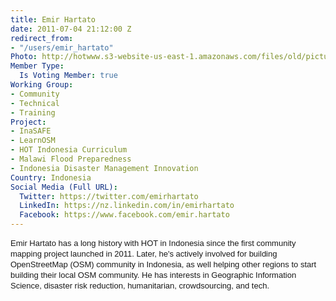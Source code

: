 ```yaml
---
title: Emir Hartato
date: 2011-07-04 21:12:00 Z
redirect_from:
- "/users/emir_hartato"
Photo: http://hotwww.s3-website-us-east-1.amazonaws.com/files/old/pictures/picture-14-1497475546.jpg
Member Type:
  Is Voting Member: true
Working Group:
- Community
- Technical
- Training
Project:
- InaSAFE
- LearnOSM
- HOT Indonesia Curriculum
- Malawi Flood Preparedness
- Indonesia Disaster Management Innovation
Country: Indonesia
Social Media (Full URL):
  Twitter: https://twitter.com/emirhartato
  LinkedIn: https://nz.linkedin.com/in/emirhartato
  Facebook: https://www.facebook.com/emir.hartato
---
```


<p><span style="font-family: Helvetica, Arial, sans-serif; font-size: 13px; line-height: 17px;">Emir Hartato has a long history with HOT in Indonesia since the first community mapping project launched in 2011. Later, he's actively involved for building OpenStreetMap (OSM) community in Indonesia, as well helping other regions to start building their local OSM community. He has interests in Geographic Information Science, disaster risk reduction, humanitarian, crowdsourcing, and tech.</span></p>
